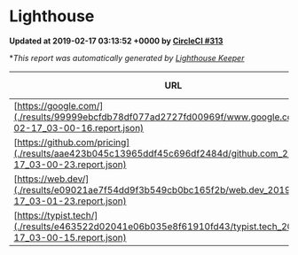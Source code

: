 
# Lighthouse

**Updated at 2019-02-17 03:13:52 +0000 by [CircleCI #313](https://circleci.com/gh/ItinerisLtd/lighthouse-keeper-example/313)**

**This report was automatically generated by [Lighthouse Keeper](https://github.com/itinerisltd/lighthouse-keeper)*

| URL | Performance | Accessibility | Best Practices | SEO | PWA | Updated At |
| --- | --- | --- | --- | --- | --- | --- |
| [https://google.com/](./results/99999ebcfdb78df077ad2727fd00969f/www.google.com_2019-02-17_03-00-16.report.json) | 0.95 | 0.71 | 0.93 | 0.8 | 0.58 | 2019-02-17T03:00:16.777Z |
| [https://github.com/pricing](./results/aae423b045c13965ddf45c696df2484d/github.com_2019-02-17_03-00-23.report.json) | 0.65 | 0.89 | 0.93 | 0.9 | 0.58 | 2019-02-17T03:00:23.568Z |
| [https://web.dev/](./results/e09021ae7f54dd9f3b549cb0bc165f2b/web.dev_2019-02-17_03-01-23.report.json) | 0.92 | 0.93 | 1 | 0.91 | 1 | 2019-02-17T03:01:23.926Z |
| [https://typist.tech/](./results/e463522d02041e06b035e8f61910fd43/typist.tech_2019-02-17_03-00-15.report.json) | 0.97 | 0.8 | 0.71 | 1 | 0.58 | 2019-02-17T03:00:15.195Z |
